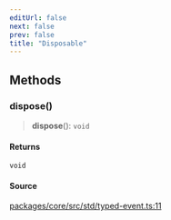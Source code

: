 ```yaml
---
editUrl: false
next: false
prev: false
title: "Disposable"
---
```


## Methods

### dispose()

> **dispose**(): `void`

#### Returns

`void`

#### Source

[packages/core/src/std/typed-event.ts:11](https://github.com/dgmjs/dgmjs/blob/main/packages/core/src/std/typed-event.ts#L11)
